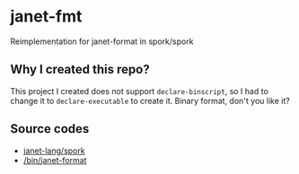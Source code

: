 # janet-fmt
Reimplementation for janet-format in spork/spork

## Why I created this repo?
This project I created does not support `declare-binscript`, so I had to change it to `declare-executable` to create it. Binary format, don't you like it?

## Source codes
- [janet-lang/spork](https://github.com/janet-lang/spork)
- [/bin/janet-format](https://github.com/janet-lang/spork/blob/7dbe0361d79a273a2ffa3be5875721cca705ebfc/bin/janet-format)
